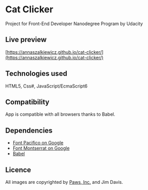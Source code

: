 # Cat Clicker

Project for Front-End Developer Nanodegree Program by Udacity

## Live preview

[https://annaszalkiewicz.github.io/cat-clicker/](https://annaszalkiewicz.github.io/cat-clicker/)

## Technologies used

HTML5, Css#, JavaScript/EcmaScript6

## Compatibility

App is compatible with all browsers  thanks to Babel.

## Dependencies

- [Font Pacifico on Google](https://fonts.google.com/specimen/Pacifico/)
- [Font Montserrat on Google](https://fonts.google.com/specimen/Montserrat/)
- [Babel](https://babeljs.io/)

## Licence

All images are copyrighted by [Paws, Inc.](https://garfield.com/) and Jim Davis.
